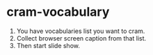 # cram-vocabulary

1. You have vocabularies list you want to cram.
2. Collect browser screen caption from that list.
3. Then start slide show.

